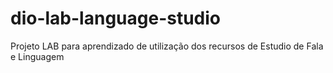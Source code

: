 # dio-lab-language-studio
Projeto LAB para aprendizado de utilização dos recursos de Estudio de Fala e Linguagem
